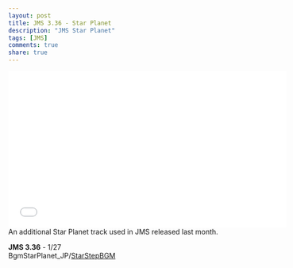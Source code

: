 ```yaml
---
layout: post
title: JMS 3.36 - Star Planet
description: "JMS Star Planet"
tags: [JMS]
comments: true
share: true
---
```


<iframe width="560" height="315" src="//www.youtube.com/embed/Z4VTq4JKHGA" frameborder="0" allowfullscreen></iframe>
An additional Star Planet track used in JMS released last month.

<b>JMS 3.36</b> - 1/27  
BgmStarPlanet_JP/<a href="http://youtu.be/Z4VTq4JKHGA">StarStepBGM</a>  
